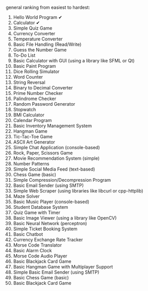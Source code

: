 general ranking from easiest to hardest:

1. Hello World Program ✔
2. Calculator ✔
3. Simple Quiz Game
4. Currency Converter
5. Temperature Converter
6. Basic File Handling (Read/Write)
7. Guess the Number Game
8. To-Do List
9. Basic Calculator with GUI (using a library like SFML or Qt)
10. Basic Paint Program
11. Dice Rolling Simulator
12. Word Counter
13. String Reversal
14. Binary to Decimal Converter
15. Prime Number Checker
16. Palindrome Checker
17. Random Password Generator
18. Stopwatch
19. BMI Calculator
20. Calendar Program
21. Basic Inventory Management System
22. Hangman Game
23. Tic-Tac-Toe Game
24. ASCII Art Generator
25. Simple Chat Application (console-based)
26. Rock, Paper, Scissors Game
27. Movie Recommendation System (simple)
28. Number Patterns
29. Simple Social Media Feed (text-based)
30. Chess Game (basic)
31. Simple Compression/Decompression Program
32. Basic Email Sender (using SMTP)
33. Simple Web Scraper (using libraries like libcurl or cpp-httplib)
34. Maze Solver
35. Basic Music Player (console-based)
36. Student Database System
37. Quiz Game with Timer
38. Basic Image Viewer (using a library like OpenCV)
39. Basic Neural Network (perceptron)
40. Simple Ticket Booking System
41. Basic Chatbot
42. Currency Exchange Rate Tracker
43. Morse Code Translator
44. Basic Alarm Clock
45. Morse Code Audio Player
46. Basic Blackjack Card Game
47. Basic Hangman Game with Multiplayer Support
48. Simple Basic Email Sender (using SMTP)
49. Basic Chess Game (basic)
50. Basic Blackjack Card Game
